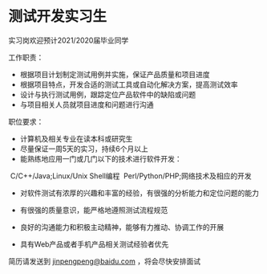 # 测试开发实习生

实习岗欢迎预计2021/2020届毕业同学

工作职责： 

- 根据项目计划制定测试用例并实施，保证产品质量和项目进度 
- 根据项目特点，开发合适的测试工具或自动化解决方案，提高测试效率 
- 设计与执行测试用例，跟踪定位产品软件中的缺陷或问题 
- 与项目相关人员就项目进度和问题进行沟通 

职位要求： 

- 计算机及相关专业在读本科或研究生 
- 尽量保证一周5天的实习，持续6个月以上 
- 能熟练地应用一门或几门以下的技术进行软件开发： 

​	C/C++/Java;Linux/Unix Shell编程 
	Perl/Python/PHP;网络技术及相应的开发 

- 对软件测试有浓厚的兴趣和丰富的经验，有很强的分析能力和定位问题的能力 
- 有很强的质量意识，能严格地遵照测试流程规范 
- 良好的沟通能力和积极主动精神，能够有力推动、协调工作的开展 

- 具有Web产品或者手机产品相关测试经验者优先 

简历请发送到 jinpengpeng@baidu.com ，将会尽快安排面试